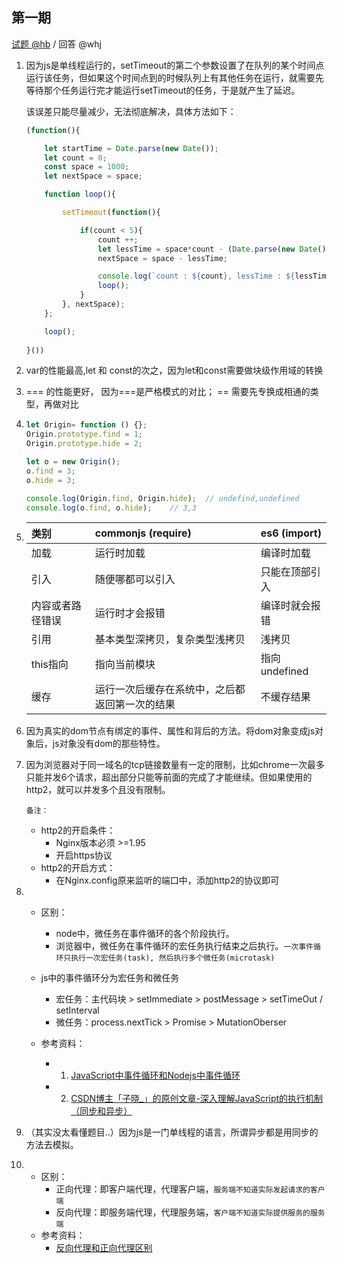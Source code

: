 第一期
---

[试题 @hb](../../parper/hb/20200524.md)  /  回答 @whj

1. 因为js是单线程运行的，setTimeout的第二个参数设置了在队列的某个时间点运行该任务，但如果这个时间点到的时候队列上有其他任务在运行，就需要先等待那个任务运行完才能运行setTimeout的任务，于是就产生了延迟。

    该误差只能尽量减少，无法彻底解决，具体方法如下：
    ```js
    (function(){

        let startTime = Date.parse(new Date());
        let count = 0;
        const space = 1000;
        let nextSpace = space;

        function loop(){

            setTimeout(function(){

                if(count < 5){
                    count ++;
                    let lessTime = space*count - (Date.parse(new Date()) - startTime);
                    nextSpace = space - lessTime;

                    console.log(`count : ${count}, lessTime : ${lessTime}, nextSpace : ${nextSpace}`)
                    loop();
                }
            }, nextSpace);
        };

        loop();
       
    }())

    ```


2. var的性能最高,let 和 const的次之，因为let和const需要做块级作用域的转换


3. === 的性能更好， 因为===是严格模式的对比； == 需要先专换成相通的类型，再做对比


4. 
    ```javascript
    let Origin= function () {};
    Origin.prototype.find = 1;  
    Origin.prototype.hide = 2;
    
    let o = new Origin();
    o.find = 3;
    o.hide = 3;
    
    console.log(Origin.find, Origin.hide);  // undefind,undefined
    console.log(o.find, o.hide);    // 3,3
    ```

5. 
    | 类别 | commonjs (require) | es6 (import) |
    |:-|:-|:-|
    | 加载 | 运行时加载 | 编译时加载 |
    | 引入 | 随便哪都可以引入 | 只能在顶部引入 |
    | 内容或者路径错误 | 运行时才会报错 | 编译时就会报错 |
    | 引用 | 基本类型深拷贝，复杂类型浅拷贝 | 浅拷贝 | 
    | this指向 | 指向当前模块 | 指向undefined |
    | 缓存 | 运行一次后缓存在系统中，之后都返回第一次的结果 | 不缓存结果 | 


6. 因为真实的dom节点有绑定的事件、属性和背后的方法。将dom对象变成js对象后，js对象没有dom的那些特性。

7. 因为浏览器对于同一域名的tcp链接数量有一定的限制，比如chrome一次最多只能并发6个请求，超出部分只能等前面的完成了才能继续。但如果使用的http2，就可以并发多个且没有限制。
    
    `备注：`
    - http2的开启条件：
        - Nginx版本必须 >=1.95
        - 开启https协议
    - http2的开启方式：
        - 在Nginx.config原来监听的端口中，添加http2的协议即可

8. 
    - 区别：
        - node中，微任务在事件循环的各个阶段执行。
        - 浏览器中，微任务在事件循环的宏任务执行结束之后执行。`一次事件循环只执行一次宏任务(task), 然后执行多个微任务(microtask)`
        
    - js中的事件循环分为宏任务和微任务
        - 宏任务：主代码块 > setImmediate > postMessage > setTimeOut / setInterval 
        - 微任务：process.nextTick > Promise > MutationOberser
    - 参考资料：
        - 1. [JavaScript中事件循环和Nodejs中事件循环](https://blog.csdn.net/u014465934/article/details/89176879)
        - 2. [CSDN博主「子晓_」的原创文章-深入理解JavaScript的执行机制（同步和异步）](https://blog.csdn.net/jssy_csu/java/article/details/78627628)


9. （其实没太看懂题目..）因为js是一门单线程的语言，所谓异步都是用同步的方法去模拟。

10. 
    - 区别：
        - 正向代理：即客户端代理，代理客户端，`服务端不知道实际发起请求的客户端`
        - 反向代理：即服务端代理，代理服务端，`客户端不知道实际提供服务的服务端`
    - 参考资料：
        - [反向代理和正向代理区别](https://www.cnblogs.com/taostaryu/p/10547132.html)
